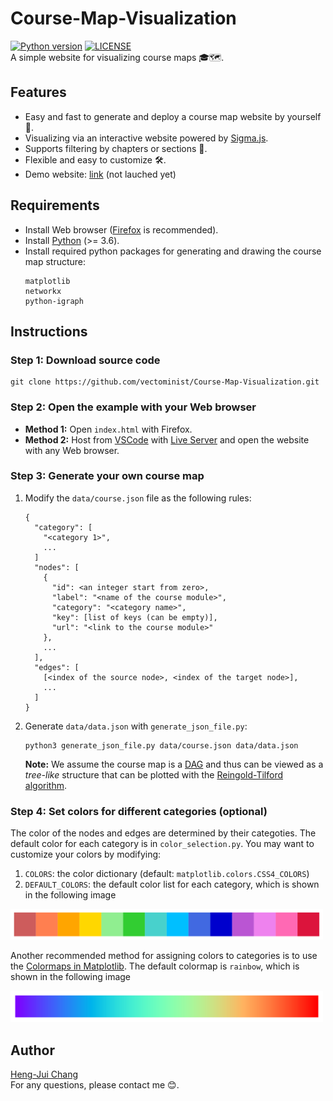 # Course-Map-Visualization
[![Python version](https://img.shields.io/badge/python-%3E=_3.6-green.svg?style=flat-square)](_blank)
[![LICENSE](https://img.shields.io/badge/license-MIT-blue.svg?style=flat-square)](./LICENSE)  
A simple website for visualizing course maps 🎓🗺.


## Features

* Easy and fast to generate and deploy a course map website by yourself 🚀.
* Visualizing via an interactive website powered by [Sigma.js](http://sigmajs.org/).
* Supports filtering by chapters or sections 📖.
* Flexible and easy to customize 🛠.
* Demo website: [link](https://google.com) (not lauched yet)

## Requirements

* Install Web browser ([Firefox](https://www.mozilla.org/en-US/firefox/) is recommended).
* Install [Python](https://www.python.org/) (>= 3.6).
* Install required python packages for generating and drawing the course map structure:
  ```
  matplotlib
  networkx
  python-igraph
  ```

## Instructions

### Step 1: Download source code

```
git clone https://github.com/vectominist/Course-Map-Visualization.git
```

### Step 2: Open the example with your Web browser

* **Method 1:**
  Open `index.html` with Firefox.
* **Method 2:**
  Host from [VSCode](https://code.visualstudio.com/) with [Live Server](https://github.com/ritwickdey/vscode-live-server) and open the website with any Web browser.

### Step 3: Generate your own course map

1. Modify the `data/course.json` file as the following rules:

   ```
   {
     "category": [
       "<category 1>",
       ...
     ]
     "nodes": [
       {
         "id": <an integer start from zero>,
         "label": "<name of the course module>",
         "category": "<category name>",
         "key": [list of keys (can be empty)],
         "url": "<link to the course module>"
       },
       ...
     ],
     "edges": [
       [<index of the source node>, <index of the target node>],
       ...
     ]
   }
   ```
2. Generate `data/data.json` with `generate_json_file.py`:

   ```
   python3 generate_json_file.py data/course.json data/data.json
   ```
   **Note:** We assume the course map is a [DAG](https://en.wikipedia.org/wiki/Directed_acyclic_graph) and thus can be viewed as a *tree-like* structure that can be plotted with the [Reingold-Tilford algorithm](https://reingold.co/tidier-drawings.pdf).

### Step 4: Set colors for different categories (optional)

The color of the nodes and edges are determined by their categoties. The default color for each category is in `color_selection.py`. You may want to customize your colors by modifying:
1. `COLORS`: the color dictionary (default: `matplotlib.colors.CSS4_COLORS`)
2. `DEFAULT_COLORS`: the default color list for each category, which is shown in the following image
<p align="left">
  <img src="images/default_colors.png" width="500">
</p>

Another recommended method for assigning colors to categories is to use the [Colormaps in Matplotlib](https://matplotlib.org/3.1.0/tutorials/colors/colormaps.html). The default colormap is `rainbow`, which is shown in the following image
<p align="left">
  <img src="images/rainbow.png" width="500">
</p>


## Author
[Heng-Jui Chang](https://vectominist.github.io/)  
For any questions, please contact me 😊.